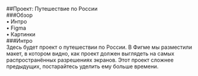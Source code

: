 ##Проект: Путешествие по России  
###Обзор  
•	Интро  
•	Figma  
•	Картинки  
###Интро  
Здесь будет проект о путешествии по России. В Фигме мы разместили макет, в котором видно, как проект должен выглядеть на самых распространённых разрешениях экранов. Этот проект сложнее предыдущих, постарайтесь уделить ему больше времени.

